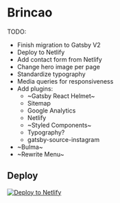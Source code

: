 # Brincao

TODO:

- Finish migration to Gatsby V2
- Deploy to Netlify
- Add contact form from Netlify
- Change hero image per page
- Standardize typography
- Media queries for responsiveness
- Add plugins:
  - ~Gatsby React Helmet~
  - Sitemap
  - Google Analytics
  - Netlify
  - ~Styled Components~
  - Typography?
  - gatsby-source-instagram
- ~Bulma~
- ~Rewrite Menu~

## Deploy

[![Deploy to Netlify](https://www.netlify.com/img/deploy/button.svg)](https://app.netlify.com/start/deploy?repository=https://github.com/gatsbyjs/gatsby-starter-default)
